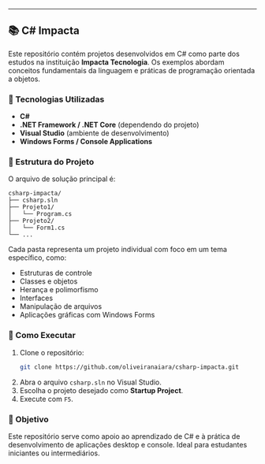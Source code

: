 ---

## 📚 C# Impacta

Este repositório contém projetos desenvolvidos em C# como parte dos estudos na instituição **Impacta Tecnologia**. Os exemplos abordam conceitos fundamentais da linguagem e práticas de programação orientada a objetos.

### 🧰 Tecnologias Utilizadas

- **C#**
- **.NET Framework / .NET Core** (dependendo do projeto)
- **Visual Studio** (ambiente de desenvolvimento)
- **Windows Forms / Console Applications**

### 📁 Estrutura do Projeto

O arquivo de solução principal é:

```
csharp-impacta/
├── csharp.sln
├── Projeto1/
│   └── Program.cs
├── Projeto2/
│   └── Form1.cs
└── ...
```

Cada pasta representa um projeto individual com foco em um tema específico, como:

- Estruturas de controle
- Classes e objetos
- Herança e polimorfismo
- Interfaces
- Manipulação de arquivos
- Aplicações gráficas com Windows Forms

### 🚀 Como Executar

1. Clone o repositório:
   ```bash
   git clone https://github.com/oliveiranaiara/csharp-impacta.git
   ```
2. Abra o arquivo `csharp.sln` no Visual Studio.
3. Escolha o projeto desejado como **Startup Project**.
4. Execute com `F5`.

### 📌 Objetivo

Este repositório serve como apoio ao aprendizado de C# e à prática de desenvolvimento de aplicações desktop e console. Ideal para estudantes iniciantes ou intermediários.


